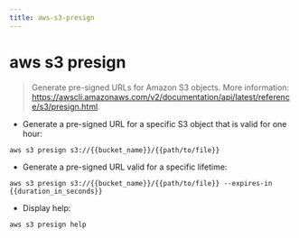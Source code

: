 ```yaml
---
title: aws-s3-presign
---
```

# aws s3 presign

> Generate pre-signed URLs for Amazon S3 objects.
> More information: <https://awscli.amazonaws.com/v2/documentation/api/latest/reference/s3/presign.html>.

- Generate a pre-signed URL for a specific S3 object that is valid for one hour:

`aws s3 presign s3://{{bucket_name}}/{{path/to/file}}`

- Generate a pre-signed URL valid for a specific lifetime:

`aws s3 presign s3://{{bucket_name}}/{{path/to/file}} --expires-in {{duration_in_seconds}}`

- Display help:

`aws s3 presign help`
